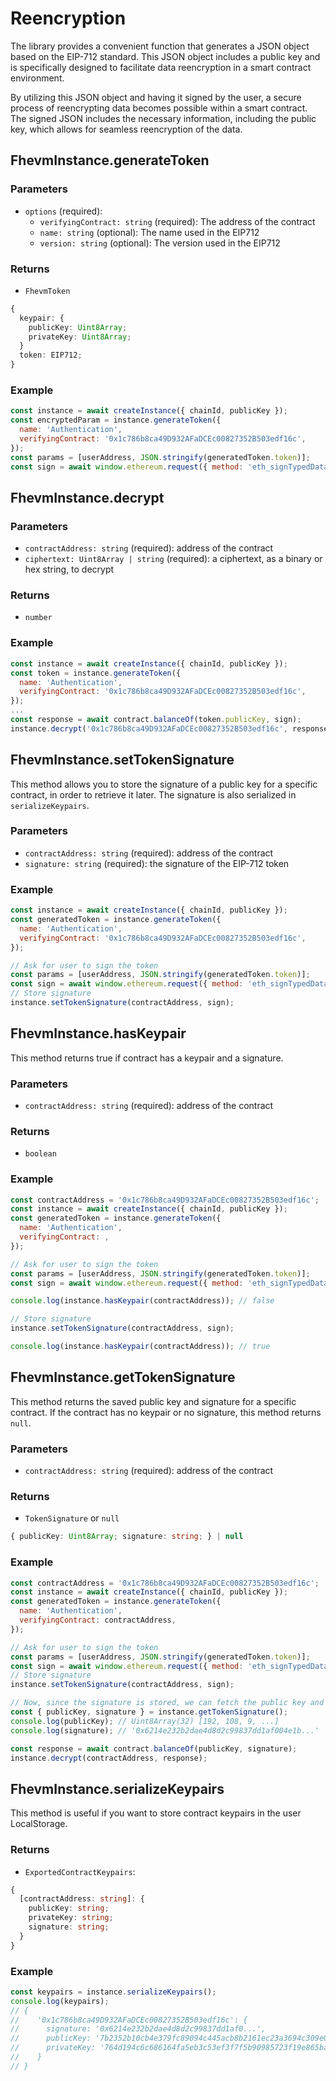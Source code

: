 # Reencryption

The library provides a convenient function that generates a JSON object based on the EIP-712 standard. This JSON object includes a public key and is specifically designed to facilitate data reencryption in a smart contract environment.

By utilizing this JSON object and having it signed by the user, a secure process of reencrypting data becomes possible within a smart contract. The signed JSON includes the necessary information, including the public key, which allows for seamless reencryption of the data.

## FhevmInstance.generateToken

### Parameters

- `options` (required):
  - `verifyingContract: string` (required): The address of the contract
  - `name: string` (optional): The name used in the EIP712
  - `version: string` (optional): The version used in the EIP712

### Returns

- `FhevmToken`

```typescript
{
  keypair: {
    publicKey: Uint8Array;
    privateKey: Uint8Array;
  }
  token: EIP712;
}
```

### Example

```javascript
const instance = await createInstance({ chainId, publicKey });
const encryptedParam = instance.generateToken({
  name: 'Authentication',
  verifyingContract: '0x1c786b8ca49D932AFaDCEc00827352B503edf16c',
});
const params = [userAddress, JSON.stringify(generatedToken.token)];
const sign = await window.ethereum.request({ method: 'eth_signTypedData_v4', params });
```

## FhevmInstance.decrypt

### Parameters

- `contractAddress: string` (required): address of the contract
- `ciphertext: Uint8Array | string` (required): a ciphertext, as a binary or hex string, to decrypt

### Returns

- `number`

### Example

```javascript
const instance = await createInstance({ chainId, publicKey });
const token = instance.generateToken({
  name: 'Authentication',
  verifyingContract: '0x1c786b8ca49D932AFaDCEc00827352B503edf16c',
});
...
const response = await contract.balanceOf(token.publicKey, sign);
instance.decrypt('0x1c786b8ca49D932AFaDCEc00827352B503edf16c', response)

```

## FhevmInstance.setTokenSignature

This method allows you to store the signature of a public key for a specific contract, in order to retrieve it later. The signature is also serialized in `serializeKeypairs`.

### Parameters

- `contractAddress: string` (required): address of the contract
- `signature: string` (required): the signature of the EIP-712 token

### Example

```javascript
const instance = await createInstance({ chainId, publicKey });
const generatedToken = instance.generateToken({
  name: 'Authentication',
  verifyingContract: '0x1c786b8ca49D932AFaDCEc00827352B503edf16c',
});

// Ask for user to sign the token
const params = [userAddress, JSON.stringify(generatedToken.token)];
const sign = await window.ethereum.request({ method: 'eth_signTypedData_v4', params });
// Store signature
instance.setTokenSignature(contractAddress, sign);
```

## FhevmInstance.hasKeypair

This method returns true if contract has a keypair and a signature.

### Parameters

- `contractAddress: string` (required): address of the contract

### Returns

- `boolean`

### Example

```javascript
const contractAddress = '0x1c786b8ca49D932AFaDCEc00827352B503edf16c';
const instance = await createInstance({ chainId, publicKey });
const generatedToken = instance.generateToken({
  name: 'Authentication',
  verifyingContract: ,
});

// Ask for user to sign the token
const params = [userAddress, JSON.stringify(generatedToken.token)];
const sign = await window.ethereum.request({ method: 'eth_signTypedData_v4', params });

console.log(instance.hasKeypair(contractAddress)); // false

// Store signature
instance.setTokenSignature(contractAddress, sign);

console.log(instance.hasKeypair(contractAddress)); // true
```

## FhevmInstance.getTokenSignature

This method returns the saved public key and signature for a specific contract. If the contract has no keypair or no signature, this method returns `null`.

### Parameters

- `contractAddress: string` (required): address of the contract

### Returns

- `TokenSignature` or `null`

```typescript
{ publicKey: Uint8Array; signature: string; } | null
```

### Example

```javascript
const contractAddress = '0x1c786b8ca49D932AFaDCEc00827352B503edf16c';
const instance = await createInstance({ chainId, publicKey });
const generatedToken = instance.generateToken({
  name: 'Authentication',
  verifyingContract: contractAddress,
});

// Ask for user to sign the token
const params = [userAddress, JSON.stringify(generatedToken.token)];
const sign = await window.ethereum.request({ method: 'eth_signTypedData_v4', params });
// Store signature
instance.setTokenSignature(contractAddress, sign);

// Now, since the signature is stored, we can fetch the public key and signature later
const { publicKey, signature } = instance.getTokenSignature();
console.log(publicKey); // Uint8Array(32) [192, 108, 9, ...]
console.log(signature); // '0x6214e232b2dae4d8d2c99837dd1af004e1b...'

const response = await contract.balanceOf(publicKey, signature);
instance.decrypt(contractAddress, response);
```

## FhevmInstance.serializeKeypairs

This method is useful if you want to store contract keypairs in the user LocalStorage.

### Returns

- `ExportedContractKeypairs`:

```typescript
{
  [contractAddress: string]: {
    publicKey: string;
    privateKey: string;
    signature: string;
  }
}
```

### Example

```javascript
const keypairs = instance.serializeKeypairs();
console.log(keypairs);
// {
//    '0x1c786b8ca49D932AFaDCEc00827352B503edf16c': {
//      signature: '0x6214e232b2dae4d8d2c99837dd1af0...',
//      publicKey: '7b2352b10cb4e379fc89094c445acb8b2161ec23a3694c309e01e797ab2bae22',
//      privateKey: '764d194c6c686164fa5eb3c53ef3f7f5b90985723f19e865baf0961dd28991eb',
//    }
// }
```
